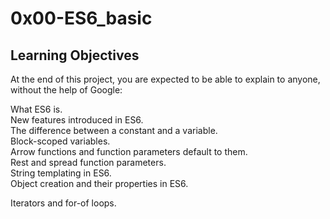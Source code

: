 # 0x00-ES6_basic

## Learning Objectives
At the end of this project, you are expected to be able to explain to anyone, without the help of Google:

What ES6 is. <br>
New features introduced in ES6. <br>
The difference between a constant and a variable. <br>
Block-scoped variables. <br>
Arrow functions and function parameters default to them. <br>
Rest and spread function parameters. <br>
String templating in ES6. <br>
Object creation and their properties in ES6. <br>

Iterators and for-of loops. <br>
